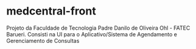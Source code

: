 # medcentral-front
Projeto da Faculdade de Tecnologia Padre Danilo de Oliveira Ohl - FATEC Barueri. Consisti na UI para o Aplicativo/Sistema de Agendamento e Gerenciamento de Consultas
